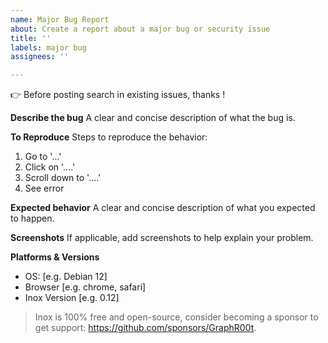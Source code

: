 ```yaml
---
name: Major Bug Report
about: Create a report about a major bug or security issue
title: ''
labels: major bug
assignees: ''

---
```


👉 Before posting search in existing issues, thanks !

**Describe the bug**
A clear and concise description of what the bug is.

**To Reproduce**
Steps to reproduce the behavior:
1. Go to '...'
2. Click on '....'
3. Scroll down to '....'
4. See error

**Expected behavior**
A clear and concise description of what you expected to happen.

**Screenshots**
If applicable, add screenshots to help explain your problem.

**Platforms & Versions**
 - OS: [e.g. Debian 12]
 - Browser [e.g. chrome, safari]
 - Inox Version [e.g. 0.12]

> Inox is 100% free and open-source, consider becoming a sponsor to get support: https://github.com/sponsors/GraphR00t.
